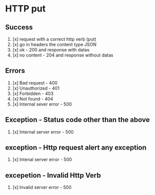 # HTTP put 

## Success 
  1. [x] request with a correct http verb (put) 
  2. [x] go in headers the content type JSON
  3. [x] ok - 200 and response with datas
  4. [x] no content - 204 and response without datas 

## Errors
  1. [x] Bad request - 400
  2. [x] Unauthorized - 401 
  3. [x] Forbidden - 403
  4. [x] Not found - 404
  5. [x] Internal sever error - 500

## Exception - Status code other than the above 
  1. [x] Internal server error - 500

## exception - Http request alert any exception
  1. [x] Intenal server error - 500

## excepetion - Invalid Http Verb
  1. [x] Invalid server error - 500